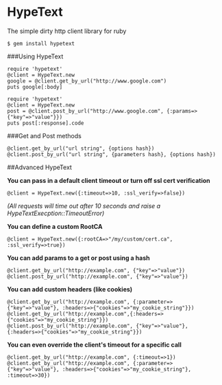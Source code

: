 # HypeText
The simple dirty http client library for ruby

```
$ gem install hypetext
```

###Using HypeText

```
require 'hypetext'
@client = HypeText.new
google = @client.get_by_url("http://www.google.com")
puts google[:body]
```

```
require 'hypetext'
@client = HypeText.new
post = @client.post_by_url("http://www.google.com", {:params=>{"key"=>"value"}})
puts post[:response].code
```

###Get and Post methods
```
@client.get_by_url("url string", {options hash})
@client.post_by_url("url string", {parameters hash}, {options hash})
```

##Advanced HypeText

**You can pass in a default client timeout or turn off ssl cert verification**
```
@client = HypeText.new({:timeout=>10, :ssl_verify=>false})
```
*(All requests will time out after 10 seconds and raise a HypeTextExecption::TimeoutError)*



**You can define a custom RootCA**
```
@client = HypeText.new({:rootCA=>"/my/custom/cert.ca", :ssl_verify=>true})
```


**You can add params to a get or post using a hash**
```
@client.get_by_url("http://example.com", {"key"=>"value"})
@client.post_by_url("http://example.com", {"key"=>"value"})
```



**You can add custom headers (like cookies)**
```
@client.get_by_url("http://example.com", {:parameter=>{"key"=>"value"}, :headers=>{"cookies"=>"my_cookie_string"}})
@client.get_by_url("http://example.com",{:headers=>{"cookies"=>"my_cookie_string"}})
@client.post_by_url("http://example.com", {"key"=>"value"}, {:headers=>{"cookies"=>"my_cookie_string"}})
```


**You can even override the client's timeout for a specific call**
```
@client.get_by_url("http://example.com", {:timeout=>1})
@client.get_by_url("http://example.com", {:parameter=>{"key"=>"value"}, :headers=>{"cookies"=>"my_cookie_string"}, :timeout=>30})
```
